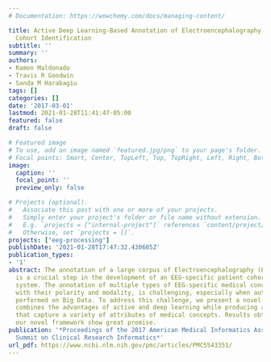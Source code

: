 ```yaml
---
# Documentation: https://wowchemy.com/docs/managing-content/

title: Active Deep Learning-Based Annotation of Electroencephalography Reports for
  Cohort Identification
subtitle: ''
summary: ''
authors:
- Ramon Maldonado
- Travis R Goodwin
- Sanda M Harabagiu
tags: []
categories: []
date: '2017-03-01'
lastmod: 2021-01-28T11:41:47-05:00
featured: false
draft: false

# Featured image
# To use, add an image named `featured.jpg/png` to your page's folder.
# Focal points: Smart, Center, TopLeft, Top, TopRight, Left, Right, BottomLeft, Bottom, BottomRight.
image:
  caption: ''
  focal_point: ''
  preview_only: false

# Projects (optional).
#   Associate this post with one or more of your projects.
#   Simply enter your project's folder or file name without extension.
#   E.g. `projects = ["internal-project"]` references `content/project/deep-learning/index.md`.
#   Otherwise, set `projects = []`.
projects: ["eeg-processing"]
publishDate: '2021-01-28T17:47:32.430685Z'
publication_types:
- '1'
abstract: The annotation of a large corpus of Electroencephalography (EEG) reports
  is a crucial step in the development of an EEG-specific patient cohort retrieval
  system. The annotation of multiple types of EEG-specific medical concepts, along
  with their polarity and modality, is challenging, especially when automatically
  performed on Big Data. To address this challenge, we present a novel framework which
  combines the advantages of active and deep learning while producing annotations
  that capture a variety of attributes of medical concepts. Results obtained through
  our novel framework show great promise.
publication: '*Proceedings of the 2017 American Medical Informatics Association (AMIA)
  Summit on Clinical Research Informatics*'
url_pdf: https://www.ncbi.nlm.nih.gov/pmc/articles/PMC5543351/
---
```


